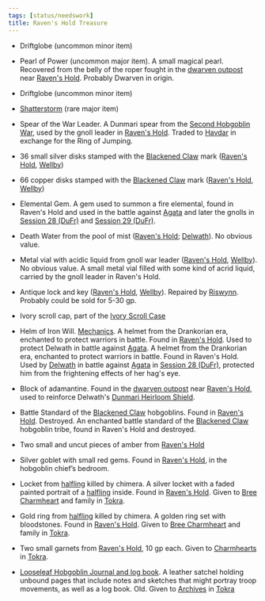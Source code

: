 ```yaml
---
tags: [status/needswork]
title: Raven's Hold Treasure
---
```



- Driftglobe (uncommon minor item)
- Pearl of Power (uncommon major item).  A small magical pearl. Recovered from the belly of the roper fought in the [dwarven outpost](<../../../gazetteer/greater-dunmar/dunmari-basin/dwarven-outpost-raven-s-hold.md>) near [Raven's Hold](<../../../gazetteer/greater-dunmar/dunmari-basin/raven-s-hold.md>). Probably Dwarven in origin. 
- Driftglobe (uncommon minor item)
- [Shatterstorm](<notable-items/shatterstorm.md>) (rare major item)

- Spear of the War Leader. A Dunmari spear from the [Second Hobgoblin War](<../../../events/1600s/second-hobgoblin-war.md>), used by the gnoll leader in [Raven's Hold](<../../../gazetteer/greater-dunmar/dunmari-basin/raven-s-hold.md>). Traded to [Havdar](<../../../people/dunmari/havdar.md>) in exchange for the Ring of Jumping. 
- 36 small silver disks stamped with the [Blackened Claw](<../../../groups/hobgoblin-clans/blackened-claw.md>) mark ([Raven's Hold](<../../../gazetteer/greater-dunmar/dunmari-basin/raven-s-hold.md>), [Wellby](<../../../people/pcs/dunmar-fellowship/wellby.md>))
- 66 copper disks stamped with the [Blackened Claw](<../../../groups/hobgoblin-clans/blackened-claw.md>) mark ([Raven's Hold](<../../../gazetteer/greater-dunmar/dunmari-basin/raven-s-hold.md>), [Wellby](<../../../people/pcs/dunmar-fellowship/wellby.md>))
- Elemental Gem. A gem used to summon a fire elemental, found in Raven's Hold and used in the battle against [Agata](<../../../people/fey/agata.md>) and later the gnolls in [Session 28 (DuFr)](<../session-notes/session-28-dufr.md>) and [Session 29 (DuFr)](<../session-notes/session-29-dufr.md>). 

- Death Water from the pool of mist ([Raven's Hold](<../../../gazetteer/greater-dunmar/dunmari-basin/raven-s-hold.md>); [Delwath](<../../../people/pcs/dunmar-fellowship/delwath.md>)). No obvious value. 
- Metal vial with acidic liquid from gnoll war leader ([Raven's Hold](<../../../gazetteer/greater-dunmar/dunmari-basin/raven-s-hold.md>), [Wellby](<../../../people/pcs/dunmar-fellowship/wellby.md>)). No obvious value. A small metal vial filled with some kind of acrid liquid, carried by the gnoll leader in Raven's Hold.  


- Antique lock and key ([Raven's Hold](<../../../gazetteer/greater-dunmar/dunmari-basin/raven-s-hold.md>), [Wellby](<../../../people/pcs/dunmar-fellowship/wellby.md>)). Repaired by [Riswynn](<../../../people/pcs/dunmar-fellowship/riswynn.md>). Probably could be sold for 5-30 gp. 
- Ivory scroll cap, part of the [Ivory Scroll Case](<notable-items/ivory-scroll-case.md>)

-  Helm of Iron Will. [Mechanics](https://www.dndbeyond.com/magic-items/2341102-helm-of-iron-will). A helmet from the Drankorian era, enchanted to protect warriors in battle. Found in [Raven's Hold](<../../../gazetteer/greater-dunmar/dunmari-basin/raven-s-hold.md>). Used to protect Delwath in battle against [Agata](<../../../people/fey/agata.md>).  A helmet from the Drankorian era, enchanted to protect warriors in battle. Found in Raven's Hold. Used by [Delwath](<../../../people/pcs/dunmar-fellowship/delwath.md>) in battle against [Agata](<../../../people/fey/agata.md>) in [Session 28 (DuFr)](<../session-notes/session-28-dufr.md>), protected him from the frightening effects of her hag's eye. 
-  Block of adamantine. Found in the [dwarven outpost](<../../../gazetteer/greater-dunmar/dunmari-basin/dwarven-outpost-raven-s-hold.md>) near [Raven's Hold](<../../../gazetteer/greater-dunmar/dunmari-basin/raven-s-hold.md>), used to reinforce Delwath's [Dunmari Heirloom Shield](<notable-items/dunmari-heirloom-shield.md>). 

- Battle Standard of the [Blackened Claw](<../../../groups/hobgoblin-clans/blackened-claw.md>) hobgoblins. Found in [Raven's Hold](<../../../gazetteer/greater-dunmar/dunmari-basin/raven-s-hold.md>). Destroyed. An enchanted battle standard of the [Blackened Claw](<../../../groups/hobgoblin-clans/blackened-claw.md>) hobgoblin tribe, found in Raven's Hold and destroyed. 



- Two small and uncut pieces of amber from [Raven's Hold](<../../../gazetteer/greater-dunmar/dunmari-basin/raven-s-hold.md>)
- Silver goblet with small red gems. Found in [Raven's Hold](<../../../gazetteer/greater-dunmar/dunmari-basin/raven-s-hold.md>), in the hobgoblin chief’s bedroom.


- Locket from [halfling](<../../../species/children-of-the-embodied-gods/halflings/halflings.md>) killed by chimera. A silver locket with a faded painted portrait of a [halfling](<../../../species/children-of-the-embodied-gods/halflings/halflings.md>) inside. Found in [Raven's Hold](<../../../gazetteer/greater-dunmar/dunmari-basin/raven-s-hold.md>). Given to [Bree Charmheart](<../../../people/halflings/bree-charmheart.md>) and family in [Tokra](<../../../gazetteer/greater-dunmar/realms/dunmar/central-dunmar/tokra/tokra.md>).
- Gold ring from [halfling](<../../../species/children-of-the-embodied-gods/halflings/halflings.md>) killed by chimera. A golden ring set with bloodstones. Found in [Raven's Hold](<../../../gazetteer/greater-dunmar/dunmari-basin/raven-s-hold.md>). Given to [Bree Charmheart](<../../../people/halflings/bree-charmheart.md>) and family in [Tokra](<../../../gazetteer/greater-dunmar/realms/dunmar/central-dunmar/tokra/tokra.md>). 
- Two small garnets from [Raven's Hold](<../../../gazetteer/greater-dunmar/dunmari-basin/raven-s-hold.md>), 10 gp each. Given to [Charmhearts](<../../../groups/halfling-families/charmhearts.md>) in [Tokra](<../../../gazetteer/greater-dunmar/realms/dunmar/central-dunmar/tokra/tokra.md>).
- [Looseleaf Hobgoblin Journal and log book](<../letters-and-notes/hobgoblin-notes-from-raven-s-hold.md>). A leather satchel holding unbound pages that include notes and sketches that might portray troop movements, as well as a log book. Old. Given to [Archives](<../../../gazetteer/greater-dunmar/realms/dunmar/central-dunmar/tokra/archives.md>) in [Tokra](<../../../gazetteer/greater-dunmar/realms/dunmar/central-dunmar/tokra/tokra.md>)